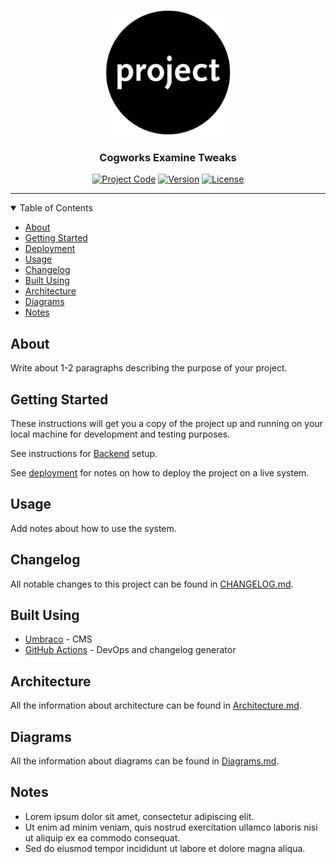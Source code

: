 <p align="center">
  <a href="" rel="noopener">
  <img width="200px" height="200px" src="Docs/img/logo.jpg" alt="Project logo"></a>
</p>

<h3 align="center">Cogworks Examine Tweaks</h3>

<div align="center">

[![Project Code](https://img.shields.io/static/v1?label=&message=Cogworks.Examine.Tweaks&color=lightgray&style=flat-square)]() [![Version](https://img.shields.io/static/v1?label=&message=version&color=informational&style=flat-square)](https://github.com/thecogworks/Cogworks.Examine.Tweaks/releases) [![License](https://img.shields.io/badge/license-MIT-4c9182.svg)](LICENSE.md)

</div>

---

<details open="open">
<summary>Table of Contents</summary>

- [About](#about)
- [Getting Started](#getting_started)
- [Deployment](#deployment)
- [Usage](#usage)
- [Changelog](#changelog)
- [Built Using](#built_using)
- [Architecture](#architecture)
- [Diagrams](#diagrams)
- [Notes](#notes)

</details>

## About <a name = "about"></a>

Write about 1-2 paragraphs describing the purpose of your project.

## Getting Started <a name = "getting_started"></a>

These instructions will get you a copy of the project up and running on your local machine for development and testing purposes.

See instructions for [Backend](Source/README.md) setup.

See [deployment](#deployment) for notes on how to deploy the project on a live system.

## Usage <a name="usage"></a>

Add notes about how to use the system.

## Changelog <a name = "changelog"></a>

All notable changes to this project can be found in [CHANGELOG.md](CHANGELOG.md).

## Built Using <a name = "built_using"></a>

- [Umbraco](https://umbraco.com/) - CMS
- [GitHub Actions](https://docs.github.com/en/free-pro-team@latest/actions) - DevOps and changelog generator

## Architecture <a name = "architecture"></a>

All the information about architecture can be found in [Architecture.md](Docs/Architecture.md).

## Diagrams <a name = "diagrams"></a>

All the information about diagrams can be found in [Diagrams.md](Docs/Diagrams.md).

## Notes <a name = "notes"></a>

- Lorem ipsum dolor sit amet, consectetur adipiscing elit.
- Ut enim ad minim veniam, quis nostrud exercitation ullamco laboris nisi ut aliquip ex ea commodo consequat.
- Sed do eiusmod tempor incididunt ut labore et dolore magna aliqua.
